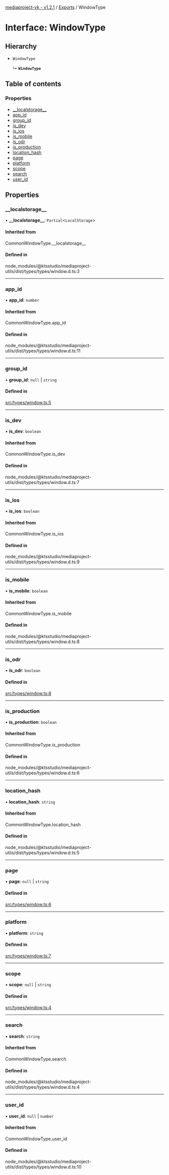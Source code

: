 [mediaproject-vk - v1.2.1](../README.md) / [Exports](../modules.md) / WindowType

# Interface: WindowType

## Hierarchy

- `WindowType`

  ↳ **`WindowType`**

## Table of contents

### Properties

- [\_\_localstorage\_\_](WindowType.md#__localstorage__)
- [app\_id](WindowType.md#app_id)
- [group\_id](WindowType.md#group_id)
- [is\_dev](WindowType.md#is_dev)
- [is\_ios](WindowType.md#is_ios)
- [is\_mobile](WindowType.md#is_mobile)
- [is\_odr](WindowType.md#is_odr)
- [is\_production](WindowType.md#is_production)
- [location\_hash](WindowType.md#location_hash)
- [page](WindowType.md#page)
- [platform](WindowType.md#platform)
- [scope](WindowType.md#scope)
- [search](WindowType.md#search)
- [user\_id](WindowType.md#user_id)

## Properties

### \_\_localstorage\_\_

• **\_\_localstorage\_\_**: `Partial`<`LocalStorage`\>

#### Inherited from

CommonWindowType.\_\_localstorage\_\_

#### Defined in

node_modules/@ktsstudio/mediaproject-utils/dist/types/types/window.d.ts:3

___

### app\_id

• **app\_id**: `number`

#### Inherited from

CommonWindowType.app\_id

#### Defined in

node_modules/@ktsstudio/mediaproject-utils/dist/types/types/window.d.ts:11

___

### group\_id

• **group\_id**: ``null`` \| `string`

#### Defined in

[src/types/window.ts:5](https://github.com/ktsstudio/mediaproject-vk/blob/6c79544/src/types/window.ts#L5)

___

### is\_dev

• **is\_dev**: `boolean`

#### Inherited from

CommonWindowType.is\_dev

#### Defined in

node_modules/@ktsstudio/mediaproject-utils/dist/types/types/window.d.ts:7

___

### is\_ios

• **is\_ios**: `boolean`

#### Inherited from

CommonWindowType.is\_ios

#### Defined in

node_modules/@ktsstudio/mediaproject-utils/dist/types/types/window.d.ts:9

___

### is\_mobile

• **is\_mobile**: `boolean`

#### Inherited from

CommonWindowType.is\_mobile

#### Defined in

node_modules/@ktsstudio/mediaproject-utils/dist/types/types/window.d.ts:8

___

### is\_odr

• **is\_odr**: `boolean`

#### Defined in

[src/types/window.ts:8](https://github.com/ktsstudio/mediaproject-vk/blob/6c79544/src/types/window.ts#L8)

___

### is\_production

• **is\_production**: `boolean`

#### Inherited from

CommonWindowType.is\_production

#### Defined in

node_modules/@ktsstudio/mediaproject-utils/dist/types/types/window.d.ts:6

___

### location\_hash

• **location\_hash**: `string`

#### Inherited from

CommonWindowType.location\_hash

#### Defined in

node_modules/@ktsstudio/mediaproject-utils/dist/types/types/window.d.ts:5

___

### page

• **page**: ``null`` \| `string`

#### Defined in

[src/types/window.ts:6](https://github.com/ktsstudio/mediaproject-vk/blob/6c79544/src/types/window.ts#L6)

___

### platform

• **platform**: `string`

#### Defined in

[src/types/window.ts:7](https://github.com/ktsstudio/mediaproject-vk/blob/6c79544/src/types/window.ts#L7)

___

### scope

• **scope**: ``null`` \| `string`

#### Defined in

[src/types/window.ts:4](https://github.com/ktsstudio/mediaproject-vk/blob/6c79544/src/types/window.ts#L4)

___

### search

• **search**: `string`

#### Inherited from

CommonWindowType.search

#### Defined in

node_modules/@ktsstudio/mediaproject-utils/dist/types/types/window.d.ts:4

___

### user\_id

• **user\_id**: ``null`` \| `number`

#### Inherited from

CommonWindowType.user\_id

#### Defined in

node_modules/@ktsstudio/mediaproject-utils/dist/types/types/window.d.ts:10

